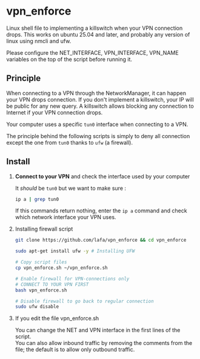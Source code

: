 # vpn_enforce
Linux shell file to implementing a killswitch when your VPN connection drops.
This works on ubuntu 25.04 and later, and probably any version of linux using nmcli and ufw.

Please configure the NET_INTERFACE, VPN_INTERFACE, VPN_NAME variables on the top of the script before running it.

## Principle

When connecting to a VPN through the NetworkManager, it can happen your VPN drops connection. If you don't implement a killswitch, your IP will be public for any new query. A killswitch allows blocking any connection to Internet if your VPN connection drops.

Your computer uses a specific `tun0` interface when connecting to a VPN. 

The principle behind the following scripts is simply to deny all connection except the one from `tun0` thanks to `ufw` (a firewall).

## Install

1. **Connect to your VPN** and check the interface used by your computer

    It _should_ be `tun0` but we want to make sure :

    ```bash
    ip a | grep tun0
    ```

    If this commands return nothing, enter the `ip a` command and check which network interface your VPN uses.

2. Installing firewall script

    ```bash
    git clone https://github.com/lafa/vpn_enforce && cd vpn_enforce

    sudo apt-get install ufw -y # Installing UFW

    # Copy script files
    cp vpn_enforce.sh ~/vpn_enforce.sh

    # Enable firewall for VPN-connections only
    # CONNECT TO YOUR VPN FIRST
    bash vpn_enforce.sh

    # Disable firewall to go back to regular connection
    sudo ufw disable
    ```
3. If you edit the file vpn_enforce.sh
   
   You can change the NET and VPN interface in the first lines of the script.  
   You can also allow inbound traffic by removing the comments from the file; the default is to allow only outbound traffic.
